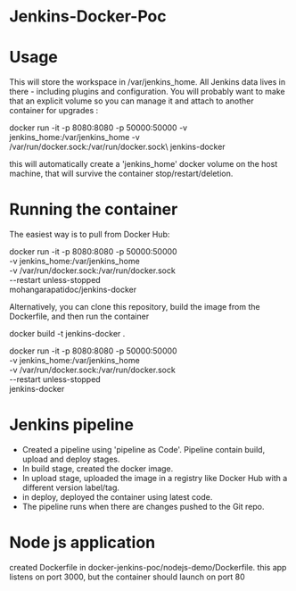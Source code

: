 # Jenkins-Docker-Poc

# Usage

This will store the workspace in /var/jenkins_home. All Jenkins data lives in there - including plugins and configuration. You will probably want to make that an explicit volume so you can manage it and attach to another container for upgrades :

docker run -it -p 8080:8080 -p 50000:50000 -v jenkins_home:/var/jenkins_home -v /var/run/docker.sock:/var/run/docker.sock\ jenkins-docker

this will automatically create a 'jenkins_home' docker volume on the host machine, that will survive the container stop/restart/deletion.

# Running the container
The easiest way is to pull from Docker Hub:

docker run -it -p 8080:8080 -p 50000:50000 \
    -v jenkins_home:/var/jenkins_home \
    -v /var/run/docker.sock:/var/run/docker.sock \
    --restart unless-stopped \
    mohangarapatidoc/jenkins-docker
    
Alternatively, you can clone this repository, build the image from the Dockerfile, and then run the container

docker build -t jenkins-docker .

docker run -it -p 8080:8080 -p 50000:50000 \
    -v jenkins_home:/var/jenkins_home \
    -v /var/run/docker.sock:/var/run/docker.sock \
    --restart unless-stopped \
    jenkins-docker

# Jenkins pipeline 

  - Created a pipeline using 'pipeline as Code'. Pipeline contain build, upload and deploy stages.
  - In build stage, created the docker image.
  - In upload stage, uploaded the image in a registry like Docker Hub with a different version label/tag. 
  - in deploy, deployed the container using latest code.
  - The pipeline runs when there are changes pushed to the Git repo.
  
# Node js application

created Dockerfile in docker-jenkins-poc/nodejs-demo/Dockerfile.
this app listens on port 3000, but the container should launch on port 80
